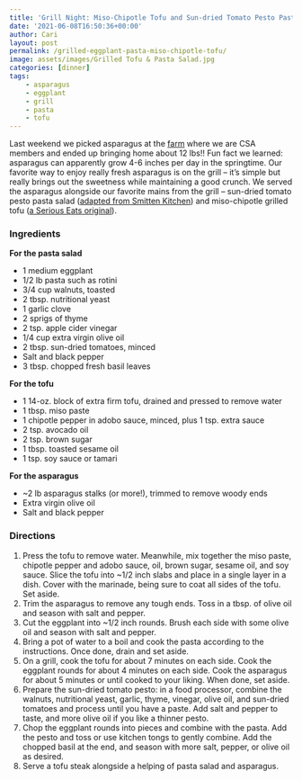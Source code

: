 ```yaml
---
title: 'Grill Night: Miso-Chipotle Tofu and Sun-dried Tomato Pesto Pasta'
date: '2021-06-08T16:50:36+00:00'
author: Cari
layout: post
permalink: /grilled-eggplant-pasta-miso-chipotle-tofu/
image: assets/images/Grilled Tofu & Pasta Salad.jpg
categories: [dinner]
tags:
    - asparagus
    - eggplant
    - grill
    - pasta
    - tofu
---
```


Last weekend we picked asparagus at the [farm](https://www.monroefarm.com/) where we are CSA members and ended up bringing home about 12 lbs!! Fun fact we learned: asparagus can apparently grow 4-6 inches per day in the springtime. Our favorite way to enjoy really fresh asparagus is on the grill – it’s simple but really brings out the sweetness while maintaining a good crunch. We served the asparagus alongside our favorite mains from the grill – sun-dried tomato pesto pasta salad ([adapted from Smitten Kitchen](https://smittenkitchen.com/2016/06/charred-eggplant-and-walnut-pesto-pasta-salad/)) and miso-chipotle grilled tofu ([a Serious Eats original](https://www.seriouseats.com/grilled-tofu-chipotle-miso-recipe)).

<h3> Ingredients </h3>

**For the pasta salad**
- 1 medium eggplant
- 1/2 lb pasta such as rotini
- 3/4 cup walnuts, toasted
- 2 tbsp. nutritional yeast
- 1 garlic clove
- 2 sprigs of thyme
- 2 tsp. apple cider vinegar
- 1/4 cup extra virgin olive oil
- 2 tbsp. sun-dried tomatoes, minced
- Salt and black pepper
- 3 tbsp. chopped fresh basil leaves

**For the tofu**
- 1 14-oz. block of extra firm tofu, drained and pressed to remove water
- 1 tbsp. miso paste
- 1 chipotle pepper in adobo sauce, minced, plus 1 tsp. extra sauce
- 2 tsp. avocado oil
- 2 tsp. brown sugar
- 1 tbsp. toasted sesame oil
- 1 tsp. soy sauce or tamari

**For the asparagus**
- ~2 lb asparagus stalks (or more!), trimmed to remove woody ends
- Extra virgin olive oil
- Salt and black pepper

<h3> Directions </h3>

1. Press the tofu to remove water. Meanwhile, mix together the miso paste, chipotle pepper and adobo sauce, oil, brown sugar, sesame oil, and soy sauce. Slice the tofu into ~1/2 inch slabs and place in a single layer in a dish. Cover with the marinade, being sure to coat all sides of the tofu. Set aside.
2. Trim the asparagus to remove any tough ends. Toss in a tbsp. of olive oil and season with salt and pepper.
3. Cut the eggplant into ~1/2 inch rounds. Brush each side with some olive oil and season with salt and pepper.
4. Bring a pot of water to a boil and cook the pasta according to the instructions. Once done, drain and set aside.
5. On a grill, cook the tofu for about 7 minutes on each side. Cook the eggplant rounds for about 4 minutes on each side. Cook the asparagus for about 5 minutes or until cooked to your liking. When done, set aside.
6. Prepare the sun-dried tomato pesto: in a food processor, combine the walnuts, nutritional yeast, garlic, thyme, vinegar, olive oil, and sun-dried tomatoes and process until you have a paste. Add salt and pepper to taste, and more olive oil if you like a thinner pesto.
7. Chop the eggplant rounds into pieces and combine with the pasta. Add the pesto and toss or use kitchen tongs to gently combine. Add the chopped basil at the end, and season with more salt, pepper, or olive oil as desired.
8. Serve a tofu steak alongside a helping of pasta salad and asparagus.